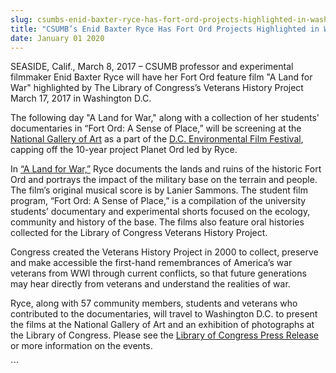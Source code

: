 ```yaml
---
slug: csumbs-enid-baxter-ryce-has-fort-ord-projects-highlighted-in-washington-dc-
title: "CSUMB’s Enid Baxter Ryce Has Fort Ord Projects Highlighted in Washington D.C. "
date: January 01 2020
---
```


  
<p>
  SEASIDE, Calif., March 8, 2017 – CSUMB professor and experimental filmmaker
  Enid Baxter Ryce will have her Fort Ord feature film "A Land for War"
  highlighted by The Library of Congress’s Veterans History Project March 17,
  2017 in Washington D.C.
</p>
<p>
  The following day "A Land for War," along with a collection of her students'
  documentaries in “Fort Ord: A Sense of Place,” will be screening at the
  <a
    href="https://www.nga.gov/content/ngaweb/calendar/film&#45;programs/winter17/fort&#45;ord.html"
    >National Gallery of Art</a
  >
  as a part of the
  <a href="https://dceff.org/film/a&#45;land&#45;for&#45;war/"
    >D.C. Environmental Film Festival</a
  >, capping off the 10&#45;year project Planet Ord led by Ryce.
</p>
<p>
  In <a href="https://vimeo.com/188227984">“A Land for War,”</a> Ryce documents
  the lands and ruins of the historic Fort Ord and portrays the impact of the
  military base on the terrain and people. The film’s original musical score is
  by Lanier Sammons. The student film program, “Fort Ord: A Sense of Place,” is
  a compilation of the university students’ documentary and experimental shorts
  focused on the ecology, community and history of the base. The films also
  feature oral histories collected for the Library of Congress Veterans History
  Project.
</p>
<p>
  Congress created the Veterans History Project in 2000 to collect, preserve and
  make accessible the first&#45;hand remembrances of America’s war veterans from
  WWI through current conflicts, so that future generations may hear directly
  from veterans and understand the realities of war.
</p>
<p>
  Ryce, along with 57 community members, students and veterans who contributed
  to the documentaries, will travel to Washington D.C. to present the films at
  the National Gallery of Art and an exhibition of photographs at the Library of
  Congress. Please see the
  <a
    href="https://www.loc.gov/item/prn&#45;17&#45;023/special&#45;display&#45;on&#45;fort&#45;ord&#45;at&#45;library&#45;march&#45;17/2017&#45;03&#45;06/"
    >Library of Congress Press Release</a
  >
  or more information on the events.
</p>
```
